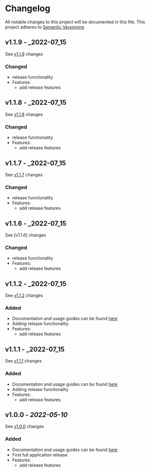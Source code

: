 # Changelog

All notable changes to this project will be documented in this file. This project adheres
to [Semantic Versioning](https://semver.org/spec/v2.0.0.html).


## v1.1.9 - _2022-07_15  
  
See [v1.1.9] changes  
  
### Changed  
- release functionality  
- Features:  
  - add release features  
  
[v1.1.9]: https://github.com/rickyp72/randb-terragrunt-infrastructure/compare/v1.1.8...HEAD

## v1.1.8 - _2022-07_15  
  
See [v1.1.8] changes  
  
### Changed  
- release functionality  
- Features:  
  - add release features  
  
[v1.1.8]: https://github.com/rickyp72/randb-terragrunt-infrastructure/compare/v1.1.7...HEAD

## v1.1.7 - _2022-07_15  
  
See [v1.1.7] changes  
  
### Changed  
- release functionality  
- Features:  
  - add release features  
  
[v1.1.7]: https://github.com/rickyp72/randb-terragrunt-infrastructure/compare/v1.1.6...HEAD

## v1.1.6 - _2022-07_15

See [v1.1.6] changes

### Changed
- release functionality
- Features:
  - add release features

[v1.1.2]: https://github.com/rickyp72/randb-terragrunt-infrastructure/compare/v1.1.5...HEAD


## v1.1.2 - _2022-07_15

See [v1.1.2] changes

### Added
- Documentation and usage guides can be found [here](https://github.com/rickyp72/randb-terragrunt-infrastructure/tree/master/docs)
- Adding release functionality
- Features:
  - add release features

[Unreleased changes]: https://github.com/rickyp72/randb-terragrunt-infrastructure/compare/v1.0.0...HEAD
[v1.1.2]: https://github.com/rickyp72/randb-terragrunt-infrastructure/compare/ff60bf65...v1.0.0


## v1.1.1 - _2022-07_15

See [v1.1.1] changes

### Added
- Documentation and usage guides can be found [here](https://github.com/rickyp72/randb-terragrunt-infrastructure/tree/master/docs)
- Adding release functionality
- Features:
  - add release features

[Unreleased changes]: https://github.com/rickyp72/randb-terragrunt-infrastructure/compare/v1.0.0...HEAD
[v1.1.1]: https://github.com/rickyp72/randb-terragrunt-infrastructure/compare/ff60bf65...v1.0.0



## v1.0.0 - _2022-05-10_

See [v1.0.0] changes

### Added
- Documentation and usage guides can be found [here](https://github.com/rickyp72/randb-terragrunt-infrastructure/tree/master/docs)
- First full application release
- Features:
  - add release features

[Unreleased changes]: https://github.com/rickyp72/randb-terragrunt-infrastructure/compare/v1.0.0...HEAD
[v1.0.0]: https://github.com/rickyp72/randb-terragrunt-infrastructure/compare/ff60bf65...v1.0.0
